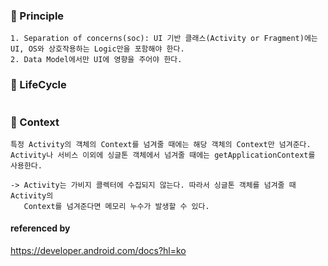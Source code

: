 ### 📗 Principle
```
1. Separation of concerns(soc): UI 기반 클래스(Activity or Fragment)에는 UI, OS와 상호작용하는 Logic만을 포함해야 한다.
2. Data Model에서만 UI에 영향을 주어야 한다.
```

### 🔄 LifeCycle
```

```

### 📖 Context
```
특정 Activity의 객체의 Context를 넘겨줄 때에는 해당 객체의 Context만 넘겨준다.
Activity나 서비스 이외에 싱글톤 객체에서 넘겨줄 때에는 getApplicationContext를 사용한다.

-> Activity는 가비지 콜렉터에 수집되지 않는다. 따라서 싱글톤 객체를 넘겨줄 때 Activity의
   Context를 넘겨준다면 메모리 누수가 발생할 수 있다.
```


#### referenced by

<https://developer.android.com/docs?hl=ko>
